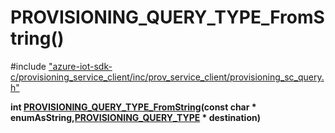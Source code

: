 # PROVISIONING_QUERY_TYPE_FromString()

\#include ["azure-iot-sdk-c/provisioning_service_client/inc/prov_service_client/provisioning_sc_query.h"](../iot-c-ref-provisioning-sc-query-h.md)  

**int [PROVISIONING_QUERY_TYPE_FromString](#provisioning__sc__query_8h_1a8195564681f7f3991c5183e721278fb6)(const char * enumAsString,[PROVISIONING_QUERY_TYPE](#provisioning__sc__query_8h_1ad692e96ac3865bb7733e30f2e895ed43) * destination)**

